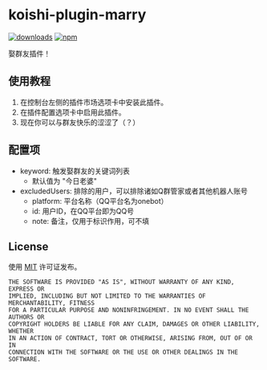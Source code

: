# koishi-plugin-marry

[![downloads](https://img.shields.io/npm/dm/koishi-plugin-marry?style=flat-square)](https://www.npmjs.com/package/koishi-plugin-marry)
[![npm](https://img.shields.io/npm/v/koishi-plugin-marry?style=flat-square)](https://www.npmjs.com/package/koishi-plugin-marry)

娶群友插件！

## 使用教程

1. 在控制台左侧的插件市场选项卡中安装此插件。
2. 在插件配置选项卡中启用此插件。
3. 现在你可以与群友快乐的涩涩了（？）

## 配置项

- keyword: 触发娶群友的关键词列表
  - 默认值为 "今日老婆"
- excludedUsers: 排除的用户，可以排除诸如Q群管家或者其他机器人账号
  - platform: 平台名称（QQ平台名为onebot）
  - id: 用户ID，在QQ平台即为QQ号
  - note: 备注，仅用于标识作用，可不填

## License

使用 [MIT](./LICENSE) 许可证发布。

```
THE SOFTWARE IS PROVIDED "AS IS", WITHOUT WARRANTY OF ANY KIND, EXPRESS OR
IMPLIED, INCLUDING BUT NOT LIMITED TO THE WARRANTIES OF MERCHANTABILITY, FITNESS
FOR A PARTICULAR PURPOSE AND NONINFRINGEMENT. IN NO EVENT SHALL THE AUTHORS OR
COPYRIGHT HOLDERS BE LIABLE FOR ANY CLAIM, DAMAGES OR OTHER LIABILITY, WHETHER
IN AN ACTION OF CONTRACT, TORT OR OTHERWISE, ARISING FROM, OUT OF OR IN
CONNECTION WITH THE SOFTWARE OR THE USE OR OTHER DEALINGS IN THE SOFTWARE.
```
